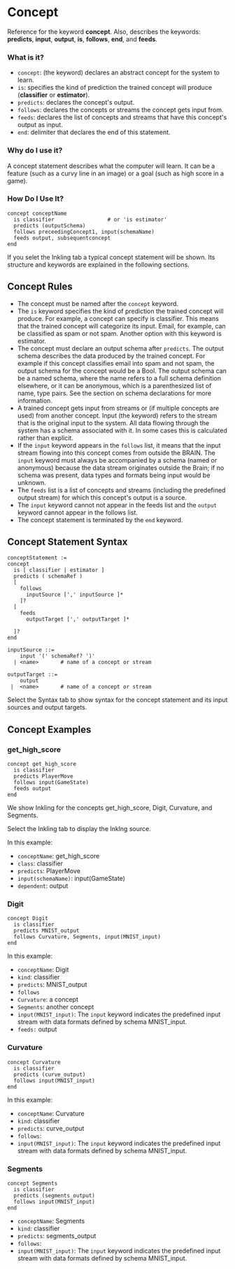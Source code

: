 # Concept

Reference for the keyword **concept**. Also, describes the keywords: **predicts**, **input**, **output**, **is**, **follows**, **end**, and **feeds**.

### What is it?

* `concept`: (the keyword) declares an abstract concept for the system to learn.
* `is`: specifies the kind of prediction the trained concept will produce (**classifier** or **estimator**).
* `predicts`: declares the concept's output.
* `follows`: declares the concepts or streams the concept gets input from.
* `feeds`: declares the list of concepts and streams that have this concept's output as input.
* `end`: delimiter that declares the end of this statement.

### Why do I use it?

A concept statement describes what the computer will learn. It can be a feature (such as a curvy line in an image) or a goal (such as high score in a game).

### How Do I Use It?

```inkling
concept conceptName
  is classifier                 # or 'is estimator'
  predicts (outputSchema)
  follows preceedingConcept1, input(schemaName)
  feeds output, subsequentconcept
end
```

If you selet the Inkling tab a typical concept statement will be shown. Its structure and keywords
are explained in the following sections.

## Concept Rules

* The concept must be named after the `concept` keyword.
* The `is` keyword specifies the kind of prediction the trained concept will produce. For example, a concept can specify is classifier. This means that the trained concept will categorize its input. Email, for example, can be classified as spam or not spam. Another option with this keyword is estimator.
* The concept must declare an output schema after `predicts`. The output schema describes the data produced by the trained concept. For example if this concept classifies email into spam and not spam, the output schema for the concept would be a Bool. The output schema can be a named schema, where the name refers to a full schema definition elsewhere, or it can be anonymous, which is a parenthesized list of name, type pairs. See the section on schema declarations for more information.
* A trained concept gets input from streams or (if multiple concepts are used) from another concept. Input (the keyword) refers to the stream that is the original input to the system. All data flowing through the system has a schema associated with it. In some cases this is calculated rather than explicit.
* If the `input` keyword appears in the `follows` list, it means that the input stream flowing into this concept comes from outside the BRAIN. The `input` keyword must always be accompanied by a schema (named or anonymous) because the data stream originates outside the Brain; if no schema was present, data types and formats being input would be unknown.
* The `feeds` list is a list of concepts and streams (including the predefined output stream) for which this concept's output is a source.
* The `input` keyword cannot not appear in the feeds list and the `output` keyword cannot appear in the follows list.
* The concept statement is terminated by the `end` keyword.

## Concept Statement Syntax

```plaintext
conceptStatement :=
concept
  is [ classifier | estimator ]
  predicts ( schemaRef )
  [
    follows
      inputSource [',' inputSource ]*
    ]?
  [
    feeds
      outputTarget [',' outputTarget ]*

  ]?
end

inputSource ::=
    input '(' schemaRef? ')'
  | <name>       # name of a concept or stream

outputTarget ::=
    output
 |  <name>       # name of a concept or stream
```

Select the Syntax tab to show syntax for the concept statement and its input
sources and output targets.

## Concept Examples

### get_high_score

```inkling
concept get_high_score
  is classifier
  predicts PlayerMove
  follows input(GameState)
  feeds output
end
```

We show Inkling for the concepts get_high_score, Digit, Curvature, and Segments. 

Select the Inkling tab to display the Inklng source. 

In this example:

* `conceptName`: get_high_score
* `class`: classifier
* `predicts`: PlayerMove
* `input(schemaName)`: input(GameState)
* `dependent`: output


### Digit

```inkling
concept Digit
  is classifier
  predicts MNIST_output
  follows Curvature, Segments, input(MNIST_input)
end
```

In this example:

* `conceptName`: Digit
* `kind`: classifier
* `predicts`: MNIST_output
* `follows`
* `Curvature`: a concept
* `Segments`: another concept
* `input(MNIST_input)`: The `input` keyword indicates the predefined input    stream with data formats defined by schema MNIST_input.
* `feeds:` output


### Curvature

```inkling
concept Curvature
  is classifier
  predicts (curve_output)
  follows input(MNIST_input)
end
```

In this example:

* `conceptName`: Curvature
* `kind`: classifier
* `predicts`: curve_output
* `follows`:
* `input(MNIST_input)`: The `input` keyword indicates the predefined input    stream with data formats defined by schema MNIST_input.

### Segments

```inkling
concept Segments
  is classifier
  predicts (segments_output)
  follows input(MNIST_input)
end
```

* `conceptName`: Segments
* `kind`: classifier
* `predicts`: segments_output
* `follows`:
* `input(MNIST_input)`: The `input` keyword indicates the predefined input    stream with data formats defined by schema MNIST_input.
